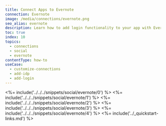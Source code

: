 ```yaml
---
title: Connect Apps to Evernote
connection: Evernote
image: /media/connections/evernote.png
seo_alias: evernote
description: Learn how to add login functionality to your app with Evernote. You will need to generate keys, copy these into your Auth0 settings, and enable the connection.
toc: true
index: 10
topics:
  - connections
  - social
  - evernote
contentType: how-to
useCase:
  - customize-connections
  - add-idp
  - add-login
---
```

<%= include('../../../snippets/social/evernote/0') %> 
<%= include('../../../snippets/social/evernote/1') %> 
<%= include('../../../snippets/social/evernote/2') %> 
<%= include('../../../snippets/social/evernote/3') %> 
<%= include('../../../snippets/social/evernote/4') %> 
<%= include('../_quickstart-links.md') %>
